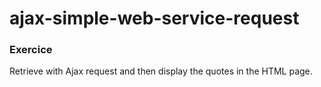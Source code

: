 # ajax-simple-web-service-request


### Exercice


Retrieve with Ajax request and then display the quotes in the HTML page.

